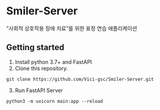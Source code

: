 # Smiler-Server
”사회적 상호작용 장애 치료”를 위한 표정 연습 애플리케이션 

## Getting started

1. Install python 3.7+ and FastAPI
2. Clone this repository.

```
git clone https://github.com/Vici-gsc/Smiler-Server.git
```

3. Run FastAPI Server

```
python3 -m uvicorn main:app --reload
```
